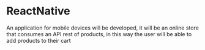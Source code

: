 # ReactNative
An application for mobile devices will be developed, it will be an online store that consumes an API rest of products, in this way the user will be able to add products to their cart
